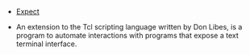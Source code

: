 - [Expect](https://en.wikipedia.org/wiki/Expect)

- An extension to the Tcl scripting language written by Don Libes, is a program to automate interactions with programs that expose a text terminal interface.
